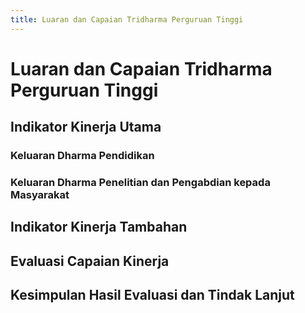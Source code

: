 ```yaml
---
title: Luaran dan Capaian Tridharma Perguruan Tinggi
---
```


# Luaran dan Capaian Tridharma Perguruan Tinggi

<!--@include: ../penilaian/51-63.md-->

## Indikator Kinerja Utama

### Keluaran Dharma Pendidikan

<!--@include: ../panduan/iii-d-9-1-a.md-->

### Keluaran Dharma Penelitian dan Pengabdian kepada Masyarakat

<!--@include: ../panduan/iii-d-9-1-b.md-->

## Indikator Kinerja Tambahan

<!--@include: ../panduan/iii-d-9-2.md-->

## Evaluasi Capaian Kinerja

<!--@include: ../panduan/iii-d-9-3.md-->

## Kesimpulan Hasil Evaluasi dan Tindak Lanjut

<!--@include: ../panduan/iii-d-9-4.md-->
